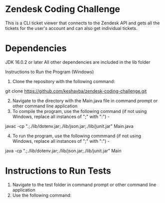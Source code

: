 # Zendesk Coding Challenge

This is a CLI ticket viewer that connects to the Zendesk API and gets all the tickets for the user's account and can also get individual tickets.

# Dependencies

JDK 16.0.2 or later
All other dependencies are included in the lib folder

Instructions to Run the Program (Windows)

1. Clone the repository with the following command:

git clone https://github.com/keshavba/zendesk-coding-challenge.git

2. Navigate to the directory with the Main.java file in command prompt or other command line application
3. To compile the program, use the following command (if not using Windows, replace all instances of ";" with ":") -

javac -cp ".;./lib/dotenv.jar;./lib/json.jar;./lib/junit.jar" Main.java

4. To run the program, use the following commmand (if not using Windows, replace all instances of ";" with ":") -

java -cp ".;./lib/dotenv.jar;./lib/json.jar;./lib/junit.jar" Main

# Instructions to Run Tests

1. Navigate to the test folder in command prompt or other command line application
2. Use the following command:


